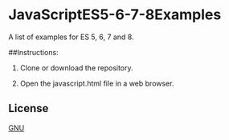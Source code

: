 # JavaScriptES5-6-7-8Examples

 A list of examples for ES 5, 6, 7 and 8.
 
##Instructions:

 1) Clone or download the repository.
 
 2) Open the javascript.html file in a web browser.
 
 ## License
[GNU](https://www.gnu.org/licenses/gpl-3.0.en.html)

